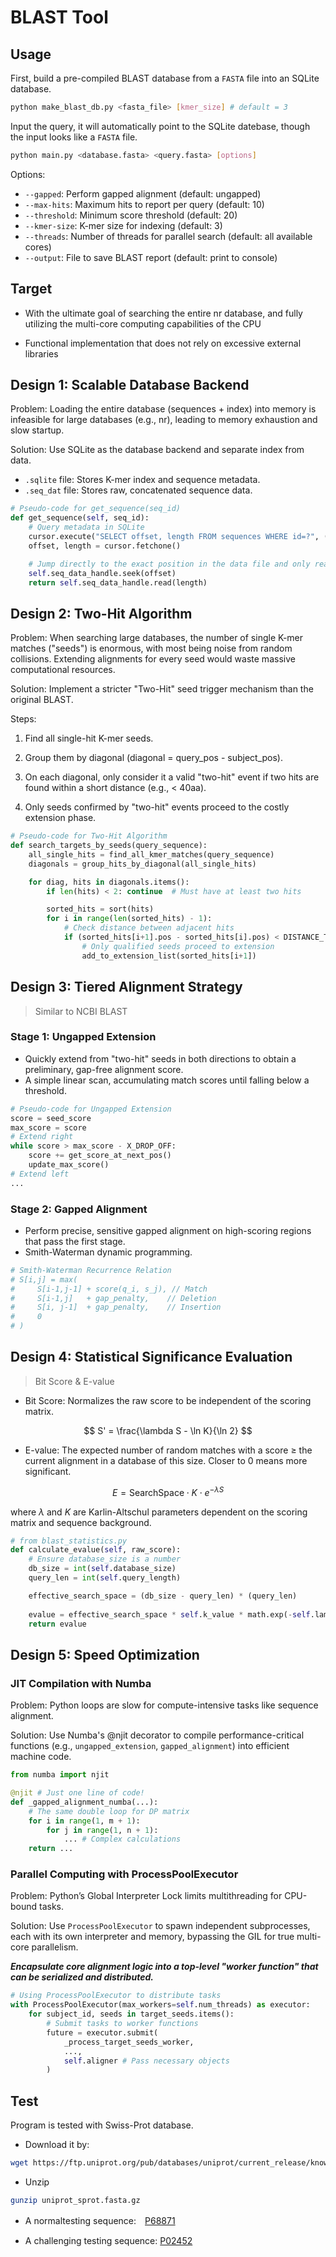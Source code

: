 # BLAST Tool

## Usage

First, build a pre-compiled BLAST database from a `FASTA` file into an SQLite database.

```bash
python make_blast_db.py <fasta_file> [kmer_size] # default = 3
```

Input the query, it will automatically point to the SQLite datebase, though the input looks like a `FASTA` file.

```bash
python main.py <database.fasta> <query.fasta> [options]
```

Options:
- `--gapped`: Perform gapped alignment (default: ungapped)
- `--max-hits`: Maximum hits to report per query (default: 10)
- `--threshold`: Minimum score threshold (default: 20)
- `--kmer-size`: K-mer size for indexing (default: 3)
- `--threads`: Number of threads for parallel search (default: all available cores)
- `--output`: File to save BLAST report (default: print to console)

## Target

- With the ultimate goal of searching the entire nr database, and fully utilizing the multi-core computing capabilities of the CPU

- Functional implementation that does not rely on excessive external libraries

## Design 1: Scalable Database Backend

Problem: Loading the entire database (sequences + index) into memory is infeasible for large databases (e.g., nr), leading to memory exhaustion and slow startup.

Solution: Use SQLite as the database backend and separate index from data.

- `.sqlite` file: Stores K-mer index and sequence metadata.
- `.seq_dat` file: Stores raw, concatenated sequence data.

```python
# Pseudo-code for get_sequence(seq_id)
def get_sequence(self, seq_id):
    # Query metadata in SQLite
    cursor.execute("SELECT offset, length FROM sequences WHERE id=?", (seq_id,))
    offset, length = cursor.fetchone()

    # Jump directly to the exact position in the data file and only read the required sequence length.
    self.seq_data_handle.seek(offset)
    return self.seq_data_handle.read(length)
```

## Design 2: Two-Hit Algorithm

Problem: When searching large databases, the number of single K-mer matches ("seeds") is enormous, with most being noise from random collisions. Extending alignments for every seed would waste massive computational resources.

Solution: Implement a stricter "Two-Hit" seed trigger mechanism than the original BLAST.

Steps:

1. Find all single-hit K-mer seeds.

2. Group them by diagonal (diagonal = query_pos - subject_pos).

3. On each diagonal, only consider it a valid "two-hit" event if two hits are found within a short distance (e.g., < 40aa).

4. Only seeds confirmed by "two-hit" events proceed to the costly extension phase.

```python
# Pseudo-code for Two-Hit Algorithm  
def search_targets_by_seeds(query_sequence):  
    all_single_hits = find_all_kmer_matches(query_sequence)  
    diagonals = group_hits_by_diagonal(all_single_hits)  

    for diag, hits in diagonals.items():  
        if len(hits) < 2: continue  # Must have at least two hits  

        sorted_hits = sort(hits)  
        for i in range(len(sorted_hits) - 1):  
            # Check distance between adjacent hits  
            if (sorted_hits[i+1].pos - sorted_hits[i].pos) < DISTANCE_THRESHOLD:  
                # Only qualified seeds proceed to extension  
                add_to_extension_list(sorted_hits[i+1]) 
```

## Design 3: Tiered Alignment Strategy

> Similar to NCBI BLAST

### Stage 1: Ungapped Extension

- Quickly extend from "two-hit" seeds in both directions to obtain a preliminary, gap-free alignment score.
- A simple linear scan, accumulating match scores until falling below a threshold.

```python
# Pseudo-code for Ungapped Extension
score = seed_score
max_score = score
# Extend right
while score > max_score - X_DROP_OFF:
    score += get_score_at_next_pos()
    update_max_score()
# Extend left
...
```

### Stage 2: Gapped Alignment

- Perform precise, sensitive gapped alignment on high-scoring regions that pass the first stage.
- Smith-Waterman dynamic programming.

```python
# Smith-Waterman Recurrence Relation
# S[i,j] = max(
#     S[i-1,j-1] + score(q_i, s_j), // Match
#     S[i-1,j]   + gap_penalty,    // Deletion
#     S[i, j-1]  + gap_penalty,    // Insertion
#     0
# )
```

## Design 4: Statistical Significance Evaluation

> Bit Score & E-value

- Bit Score: Normalizes the raw score to be independent of the scoring matrix.

$$
S' = \frac{\lambda S - \ln K}{\ln 2}
$$

- E-value: The expected number of random matches with a score ≥ the current alignment in a database of this size. Closer to 0 means more significant.

$$
E = \text{SearchSpace} \cdot K \cdot e^{-\lambda S}
$$

where $\lambda$ and $K$ are Karlin-Altschul parameters dependent on the scoring matrix and sequence background.

```python
# from blast_statistics.py
def calculate_evalue(self, raw_score):
    # Ensure database_size is a number
    db_size = int(self.database_size) 
    query_len = int(self.query_length)

    effective_search_space = (db_size - query_len) * (query_len)
    
    evalue = effective_search_space * self.k_value * math.exp(-self.lambda_value * raw_score)
    return evalue
```

## Design 5: Speed Optimization

### JIT Compilation with Numba

Problem: Python loops are slow for compute-intensive tasks like sequence alignment.

Solution: Use Numba's @njit decorator to compile performance-critical functions (e.g., `ungapped_extension`, `gapped_alignment`) into efficient machine code.

```python
from numba import njit

@njit # Just one line of code!
def _gapped_alignment_numba(...):
    # The same double loop for DP matrix
    for i in range(1, m + 1):
        for j in range(1, n + 1):
            ... # Complex calculations
    return ...
```

### Parallel Computing with ProcessPoolExecutor

Problem: Python’s Global Interpreter Lock limits multithreading for CPU-bound tasks.

Solution: Use `ProcessPoolExecutor` to spawn independent subprocesses, each with its own interpreter and memory, bypassing the GIL for true multi-core parallelism.

***Encapsulate core alignment logic into a top-level "worker function" that can be serialized and distributed.***


```python
# Using ProcessPoolExecutor to distribute tasks
with ProcessPoolExecutor(max_workers=self.num_threads) as executor:
    for subject_id, seeds in target_seeds.items():
        # Submit tasks to worker functions
        future = executor.submit(
            _process_target_seeds_worker, 
            ..., 
            self.aligner # Pass necessary objects
        )
```

## Test

Program is tested with Swiss-Prot database.

- Download it by:
```bash
wget https://ftp.uniprot.org/pub/databases/uniprot/current_release/knowledgebase/complete/uniprot_sprot.fasta.gz
```

- Unzip
```bash
gunzip uniprot_sprot.fasta.gz
```

- A normaltesting sequence:　[P68871](https://www.uniprot.org/uniprotkb/P68871/entry#sequences)

- A challenging testing sequence: [P02452](https://www.uniprot.org/uniprotkb/P02452/entry#sequences)